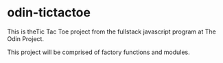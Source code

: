 # odin-tictactoe

This is theTic Tac Toe project from the fullstack javascript program at The Odin Project. 

This project will be comprised of factory functions and modules. 